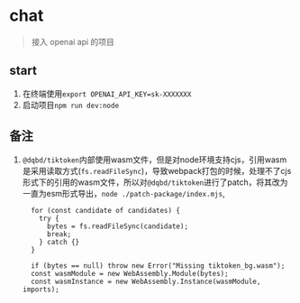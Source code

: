 # chat

> 接入 openai api 的项目

## start
  1. 在终端使用`export OPENAI_API_KEY=sk-XXXXXXX`
  2. 启动项目`npm run dev:node`

## 备注
  1. `@dqbd/tiktoken`内部使用wasm文件，但是对node环境支持cjs，引用wasm是采用读取方式(`fs.readFileSync`)，导致webpack打包的时候，处理不了cjs形式下的引用的wasm文件，所以对`@dqbd/tiktoken`进行了patch，将其改为一直为esm形式导出，`node ./patch-package/index.mjs`,
      ```
        for (const candidate of candidates) {
          try {
            bytes = fs.readFileSync(candidate);
            break;
          } catch {}
        }

        if (bytes == null) throw new Error("Missing tiktoken_bg.wasm");
        const wasmModule = new WebAssembly.Module(bytes);
        const wasmInstance = new WebAssembly.Instance(wasmModule, imports);
      ```
